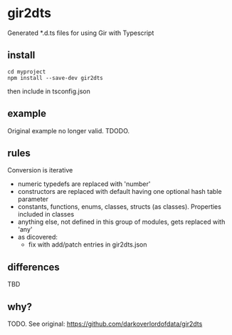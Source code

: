 # gir2dts #

Generated *.d.ts files for using Gir with Typescript 

## install
```
cd myproject
npm install --save-dev gir2dts
```
then include in tsconfig.json

## example

Original example no longer valid. TDODO.

## rules
Conversion is iterative

* numeric typedefs are replaced with 'number'
* constructors are replaced with default having one optional hash table parameter
* constants, functions, enums, classes, structs (as classes). Properties included in classes
* anything else, not defined in this group of modules, gets replaced with 'any'
* as dicovered:
    * fix with add/patch entries in gir2dts.json



## differences

TBD

## why?

TODO. See original: https://github.com/darkoverlordofdata/gir2dts
